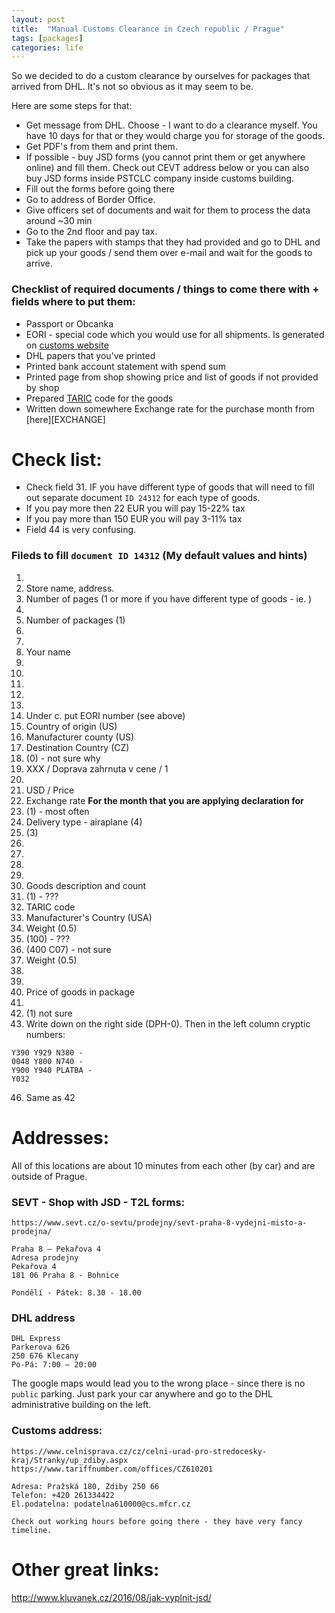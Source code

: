 ```yaml
---
layout: post
title:  "Manual Customs Clearance in Czech republic / Prague"
tags: [packages]
categories: life
---
```


So we decided to do a custom clearance by ourselves for packages that arrived from DHL.
It's not so obvious as it may seem to be.

Here are some steps for that:

* Get message from DHL. Choose - I want to do a clearance myself. You have 10 days for that or they would charge you for storage of the goods.
* Get PDF's from them and print them.
* If possible - buy JSD forms (you cannot print them or get anywhere online) and fill them. Check out CEVT address below or you can also buy JSD forms inside PSTCLC company inside customs building.
* Fill out the forms before going there
* Go to address of Border Office.
* Give officers set of documents and wait for them to process the data around ~30 min
* Go to the 2nd floor and pay tax.
* Take the papers with stamps that they had provided and go to DHL and pick up your goods / send them over e-mail and wait for the goods to arrive.

### Checklist of required documents / things to come there with + fields where to put them:
* Passport or Obcanka
* EORI - special code which you would use for all shipments. Is generated on [customs website][EORI]
* DHL papers that you've printed
* Printed bank account statement with spend sum
* Printed page from shop showing price and list of goods if not provided by shop
* Prepared [TARIC][TARIC] code for the goods
* Written down somewhere Exchange rate for the purchase month from [here][EXCHANGE]

# Check list:
* Check field 31. IF you have different type of goods that will need to fill out separate document `ID 24312` for each type of goods.
* If you pay more then 22 EUR you will pay 15-22% tax
* If you pay more than 150 EUR you will pay 3-11% tax 
* Field 44 is very confusing.

### Fileds to fill `document ID 14312` (My default values and hints)
1. 
2. Store name, address.
3. Number of pages (1 or more if you have different type of goods - ie. )
4. 
5. Number of packages (1)
6. 
7. 
8. Your name
9. 
10. 
11. 
12. 
13. 
14. Under c. put EORI number (see above)
15. Country of origin (US)
16. Manufacturer county (US)
17. Destination Country (CZ)
19. (0) - not sure why
20. XXX / Doprava zahrnuta v cene / 1
21. 
22. USD / Price
23. Exchange rate **For the month that you are applying declaration for**
24. (1) - most often
25. Delivery type - airaplane (4)
26. (3)
27. 
28. 
29. 
30. 
31. Goods description and count
32. (1) - ???
33. TARIC code
34. Manufacturer's Country (USA)
35. Weight (0.5)
36. (100) - ???
37. (400 C07) - not sure
38. Weight (0.5)
39. 
40. 
41. Price of goods in package
42. 
43. (1) not sure
44. Write down on the right side (DPH-0). Then in the left column cryptic numbers:
```
Y390 Y929 N380 -
0048 Y800 N740 -
Y900 Y940 PLATBA -
Y032    
```
46.  Same as 42

# Addresses:
All of this locations are about 10 minutes from each other (by car) and are outside of Prague.

### SEVT -  Shop with JSD - T2L forms:
```
https://www.sevt.cz/o-sevtu/prodejny/sevt-praha-8-vydejni-misto-a-prodejna/

Praha 8 – Pekařova 4
Adresa prodejny
Pekařova 4
181 06 Praha 8 - Bohnice

Pondělí - Pátek: 8.30 - 18.00
```

### DHL address

```
DHL Express
Parkerova 626
250 676 Klecany
Po-Pá: 7:00 – 20:00
```

The google maps would lead you to the wrong place - since there is no `public` parking. Just park your car anywhere and go to the DHL administrative building on the left.  


### Customs address:
```
https://www.celnisprava.cz/cz/celni-urad-pro-stredocesky-kraj/Stranky/up_zdiby.aspx
https://www.tariffnumber.com/offices/CZ610201

Adresa: Pražská 180, Zdiby 250 66
Telefon: +420 261334422
El.podatelna: podatelna610000@cs.mfcr.cz

Check out working hours before going there - they have very fancy timeline.
```


# Other great links:
http://www.kluvanek.cz/2016/08/jak-vyplnit-jsd/


[EORI]: https://www.celnisprava.cz/cz/aplikace/Stranky/eoriadhoc.aspx
[TARIC]: http://ec.europa.eu/taxation_customs/dds2/taric/taric_consultation.jsp
[RATE]: https://www.celnisprava.cz/cz/aplikace/Stranky/kurzy.aspx